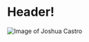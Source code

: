# Header!
![Image of Joshua Castro](https://user-images.githubusercontent.com/113030588/189463116-e998c1a5-837f-47c7-a43c-73d17e47204d.png)
